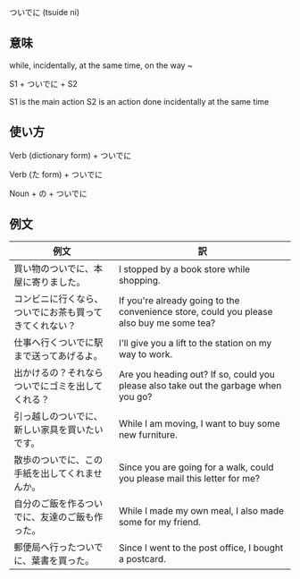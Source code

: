 ついでに (tsuide ni)
## 意味
while, incidentally, at the same time, on the way ~

S1 + ついでに + S2

S1 is the main action S2 is an action done incidentally at the same time

## 使い方

Verb (dictionary form)	+ ついでに

Verb (た form)          + ついでに

Noun + の               + ついでに

## 例文

|例文|訳|
| --- | --- |
|買い物のついでに、本屋に寄りました。|I stopped by a book store while shopping.|
|コンビニに行くなら、ついでにお茶も買ってきてくれない？|If you're already going to the convenience store, could you please also buy me some tea?|
|仕事へ行くついでに駅まで送ってあげるよ。|I'll give you a lift to the station on my way to work.|
|出かけるの？それならついでにゴミを出してくれる？|Are you heading out? If so, could you please also take out the garbage when you go?|
|引っ越しのついでに、新しい家具を買いたいです。|While I am moving, I want to buy some new furniture.|
|散歩のついでに、この手紙を出してくれませんか。|Since you are going for a walk, could you please mail this letter for me?|
|自分のご飯を作るついでに、友達のご飯も作った。|While I made my own meal, I also made some for my friend.|
|郵便局へ行ったついでに、葉書を買った。|Since I went to the post office, I bought a postcard.|
